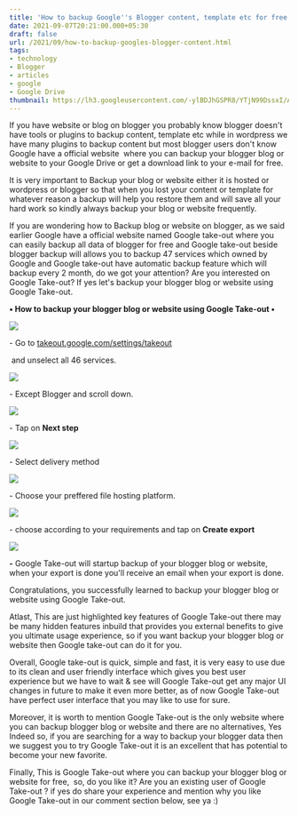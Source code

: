 ```yaml
---
title: 'How to backup Google''s Blogger content, template etc for free.'
date: 2021-09-07T20:21:00.000+05:30
draft: false
url: /2021/09/how-to-backup-googles-blogger-content.html
tags: 
- technology
- Blogger
- articles
- google
- Google Drive
thumbnail: https://lh3.googleusercontent.com/-ylBDJhGSPR8/YTjN99DssxI/AAAAAAAAGmY/A5oh8sEDo2IbUlhzIW0mVKblAcDfbYS8ACLcBGAsYHQ/s1600/1631112686264170-0.png
---
```


  

  

If you have website or blog on blogger you probably know blogger doesn't have tools or plugins to backup content, template etc while in wordpress we have many plugins to backup content but most blogger users don't know Google have a official website  where you can backup your blogger blog or website to your Google Drive or get a download link to your e-mail for free.

  

It is very important to Backup your blog or website either it is hosted or wordpress or blogger so that when you lost your content or template for whatever reason a backup will help you restore them and will save all your hard work so kindly always backup your blog or website frequently.

  

If you are wondering how to Backup blog or website on blogger, as we said earlier Google have a official website named Google take-out where you can easily backup all data of blogger for free and Google take-out beside blogger backup will allows you to backup 47 services which owned by Google and Google take-out have automatic backup feature which will backup every 2 month, do we got your attention? Are you interested on Google Take-out? If yes let's backup your blogger blog or website using Google Take-out.

  

**• How to backup your blogger blog or website using Google Take-out •**

 **![](https://lh3.googleusercontent.com/-CoWcMEHjbOg/YTjN7Ux2iSI/AAAAAAAAGmQ/PUNbH0QzoEIaKnyvhFBunUuVcpzvohDGQCLcBGAsYHQ/s1600/1631112673837907-1.png)** 

  

\- Go to [takeout.google.com/settings/takeout](https://takeout.google.com/settings/takeout)

 and unselect all 46 services.

  

 ![](https://lh3.googleusercontent.com/-u92Y4hZvPPo/YTjN4aJAhEI/AAAAAAAAGmM/2mjdiaQ_iXEhPCPYujB5poIAVO9EZZDMgCLcBGAsYHQ/s1600/1631112654460234-2.png) 

  

\- Except Blogger and scroll down.

  

 ![](https://lh3.googleusercontent.com/-MT8FOozoemg/YTjNzSDrgII/AAAAAAAAGmE/75fcYxhJ4I4EUU1hDoD7hAa3uMGvB7s_wCLcBGAsYHQ/s1600/1631112639364342-3.png) 

  

\- Tap on **Next step**

  

 ![](https://lh3.googleusercontent.com/-s9s6Svw_AQ0/YTjNvhmk7OI/AAAAAAAAGmA/uZA7qgWRUuwNjMTkIpXm20v-c82W1l8QACLcBGAsYHQ/s1600/1631112631606291-4.png) 

  

  

\- Select delivery method

  

 ![](https://lh3.googleusercontent.com/-oIjOkz_AtFE/YTjNtizmL5I/AAAAAAAAGl8/66trlJ7UJN8XC11JhuN3BR0mrRkovsHIQCLcBGAsYHQ/s1600/1631112621801999-5.png) 

  

  

\- Choose your preffered file hosting platform.

  

 ![](https://lh3.googleusercontent.com/-qsCjd7Zw7Lc/YTjNrB6kmXI/AAAAAAAAGl4/KSy6g8V18ikYb69ZEh5QvRutDGg6HZ6wQCLcBGAsYHQ/s1600/1631112598610907-6.png) 

  

\- choose according to your requirements and tap on **Create export**

 **![](https://lh3.googleusercontent.com/-vmMHSsyseH8/YTjNlYXa0ZI/AAAAAAAAGl0/lPljswORedUtIL-NmlfKg-jBCVxUc2YywCLcBGAsYHQ/s1600/1631112584492392-7.png)** 

**\-** Google Take-out will startup backup of your blogger blog or website, when your export is done you'll receive an email when your export is done.

  

Congratulations, you successfully learned to backup your blogger blog or website using Google Take-out.

  

Atlast, This are just highlighted key features of Google Take-out there may be many hidden features inbuild that provides you external benefits to give you ultimate usage experience, so if you want backup your blogger blog or website then Google take-out can do it for you.

  

Overall, Google take-out is quick, simple and fast, it is very easy to use due to its clean and user friendly interface which gives you best user experience but we have to wait & see will Google Take-out get any major UI changes in future to make it even more better, as of now Google Take-out have perfect user interface that you may like to use for sure.

  

Moreover, it is worth to mention Google Take-out is the only website where you can backup blogger blog or website and there are no alternatives, Yes Indeed so, if you are searching for a way to backup your blogger data then we suggest you to try Google Take-out it is an excellent that has potential to become your new favorite.

  

Finally, This is Google Take-out where you can backup your blogger blog or website for free,  so, do you like it? Are you an existing user of Google Take-out ? if yes do share your experience and mention why you like Google Take-out in our comment section below, see ya :)